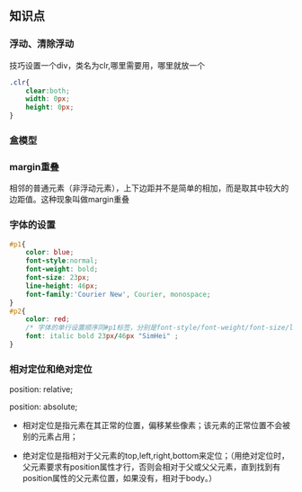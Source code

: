 ## 知识点
### 浮动、清除浮动
技巧设置一个div，类名为clr,哪里需要用，哪里就放一个
```css
.clr{
    clear:both;
    width: 0px;
    height: 0px;
}
```
### 盒模型
### margin重叠
相邻的普通元素（非浮动元素），上下边距并不是简单的相加，而是取其中较大的边距值。这种现象叫做margin重叠


### 字体的设置
```css
#p1{
    color: blue;
    font-style:normal;
    font-weight: bold;
    font-size: 23px;
    line-height: 46px;
    font-family:'Courier New', Courier, monospace;
}
#p2{
    color: red;
    /* 字体的单行设置顺序同#p1标签，分别是font-style/font-weight/font-size/line-height/font-family*/
    font: italic bold 23px/46px "SimHei" ;
}

```
### 相对定位和绝对定位

position: relative;

position: absolute;

- 相对定位是指元素在其正常的位置，偏移某些像素；该元素的正常位置不会被别的元素占用；

- 绝对定位是指相对于父元素的top,left,right,bottom来定位；（用绝对定位时，父元素要求有position属性才行，否则会相对于父或父父元素，直到找到有position属性的父元素位置，如果没有，相对于body。）
